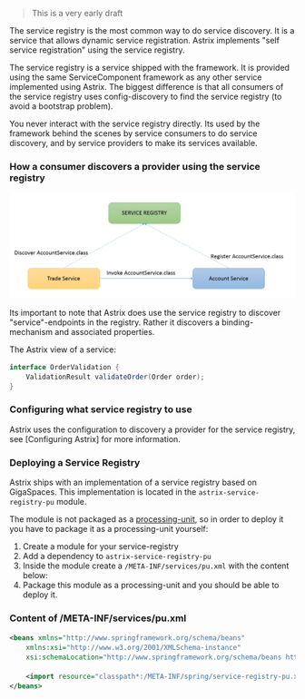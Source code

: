 > This is a very early draft

The service registry is the most common way to do service discovery. It is a service that allows dynamic service registration. Astrix implements "self service registration" using the service registry.

The service registry is a service shipped with the framework. It is provided using the same ServiceComponent framework as any other service implemented using Astrix. The biggest difference is that all consumers of the service registry uses config-discovery to find the service registry (to avoid a bootstrap problem).

You never interact with the service registry directly. Its used by the framework behind the scenes by service consumers to do service discovery, and by service providers to make its services available.

### How a consumer discovers a provider using the service registry
![ServiceBeanInstance](images/Astrix-Design-ServiceRegistry.png) 

Its important to note that Astrix does use the service registry to discover "service"-endpoints in the registry. Rather it discovers a binding-mechanism and associated properties.


The Astrix view of a service:

```java
interface OrderValidation {
    ValidationResult validateOrder(Order order);
}
```

### Configuring what service registry to use
Astrix uses the configuration to discovery a provider for the service registry, see [Configuring Astrix] for more information. <p>


### Deploying a Service Registry
Astrix ships with an implementation of a service registry based on GigaSpaces. This implementation is located in the `astrix-service-registry-pu` module.

The module is not packaged as a [processing-unit](http://docs.gigaspaces.com/xap101/the-processing-unit-structure-and-configuration.html), so in order to deploy it you have to package it as a processing-unit yourself:

1. Create a module for your service-registry
2. Add a dependency to `astrix-service-registry-pu`
3. Inside the module create a `/META-INF/services/pu.xml` with the content below:
4. Package this module as a processing-unit and you should be able to deploy it.

### Content of /META-INF/services/pu.xml
```xml
<beans xmlns="http://www.springframework.org/schema/beans"
	xmlns:xsi="http://www.w3.org/2001/XMLSchema-instance"
	xsi:schemaLocation="http://www.springframework.org/schema/beans http://www.springframework.org/schema/beans/spring-beans.xsd">

	<import resource="classpath*:/META-INF/spring/service-registry-pu.xml" />
</beans>
```







